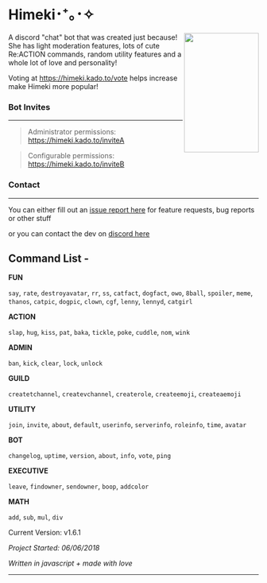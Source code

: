 # **Himeki･⁺｡･✧**

 <img align="right" width="150" height="240" src="https://i.imgur.com/U2ueJ3Y.jpg">
A discord "chat" bot that was created just because! She has light moderation features, lots of cute Re:ACTION commands, random utility features and a whole lot of love and personality! 

Voting at https://himeki.kado.to/vote helps increase make Himeki more popular!

### Bot Invites
* * *
> Administrator permissions: https://himeki.kado.to/inviteA

> Configurable permissions: https://himeki.kado.to/inviteB

### Contact
* * *
You can either fill out an [issue report here](https://github.com/kadoto/himeki/issues) for feature requests, bug reports or other stuff

or you can contact the dev on [discord here](https://discord.com/users/251479856406069248)


## **Command List -**

**FUN**

`say`, `rate`, `destroyavatar`, `rr`, `ss`, `catfact`, `dogfact`, `owo`, `8ball`, `spoiler`, `meme`, `thanos`, `catpic`, `dogpic`, `clown`, `cgf`, `lenny`, `lennyd`, `catgirl`

**ACTION**

`slap`, `hug`, `kiss`, `pat`, `baka`, `tickle`, `poke`, `cuddle`, `nom`, `wink`

**ADMIN**

`ban`, `kick`, `clear`, `lock`, `unlock`

**GUILD**

`createtchannel`, `createvchannel`, `createrole`, `createemoji`, `createaemoji`

**UTILITY**

`join`, `invite`, `about`, `default`, `userinfo`, `serverinfo`, `roleinfo`, `time`, `avatar`

**BOT**

`changelog`, `uptime`, `version`, `about`, `info`, `vote`, `ping`

**EXECUTIVE**

`leave`, `findowner`, `sendowner`, `boop`, `addcolor`

**MATH**

`add`, `sub`, `mul`, `div`

Current Version: v1.6.1

*Project Started: 06/06/2018*

*Written in javascript + made with love*
* * *
